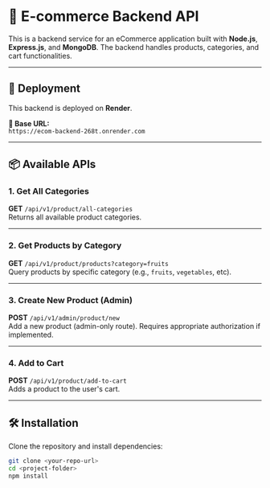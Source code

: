 # 🛒 E-commerce Backend API

This is a backend service for an eCommerce application built with **Node.js**, **Express.js**, and **MongoDB**. The backend handles products, categories, and cart functionalities.

---

## 🚀 Deployment

This backend is deployed on **Render**.

**🔗 Base URL:**  
`https://ecom-backend-268t.onrender.com`

---

## 📦 Available APIs

### 1. Get All Categories

**GET** `/api/v1/product/all-categories`  
Returns all available product categories.

---

### 2. Get Products by Category

**GET** `/api/v1/product/products?category=fruits`  
Query products by specific category (e.g., `fruits`, `vegetables`, etc).

---

### 3. Create New Product (Admin)

**POST** `/api/v1/admin/product/new`  
Add a new product (admin-only route). Requires appropriate authorization if implemented.

---

### 4. Add to Cart

**POST** `/api/v1/product/add-to-cart`  
Adds a product to the user's cart.

---

## 🛠️ Installation

Clone the repository and install dependencies:

```bash
git clone <your-repo-url>
cd <project-folder>
npm install
```
